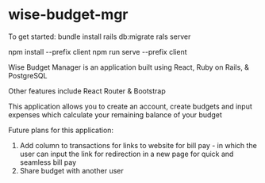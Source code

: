 # wise-budget-mgr
To get started: 
bundle install
rails db:migrate
rals server

npm install --prefix client
npm run serve --prefix client


Wise Budget Manager is an application built using React, Ruby on Rails, & PostgreSQL

Other features include React Router & Bootstrap

This application allows you to create an account, create budgets and input expenses which calculate your remaining balance of your budget

Future plans for this application:
1. Add column to transactions for links to website for bill pay - in which the user can input the link for redirection in a new page for quick and seamless bill pay
2. Share budget with another user
